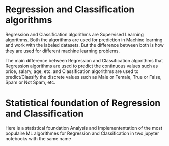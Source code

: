 # Regression and Classification algorithms
Regression and Classification algorithms are Supervised Learning algorithms. Both the algorithms are used for prediction in Machine learning and work with the labeled datasets. But the difference between both is how they are used for different machine learning problems.

The main difference between Regression and Classification algorithms that Regression algorithms are used to predict the continuous values such as price, salary, age, etc. and Classification algorithms are used to predict/Classify the discrete values such as Male or Female, True or False, Spam or Not Spam, etc.


# Statistical foundation of Regression and Classification
 Here is a statistical foundation Analysis and Implemententation of the most populaire ML algorithmes for Regression and Classification in two jupyter notebooks with the same name 



